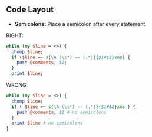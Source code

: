 ## Code Layout

* **Semicolons:** Place a semicolon after every statement.

RIGHT:

```perl
while (my $line = <>) {
  chomp $line;
  if ($line =~ s{\A (\s*) -- (.*)}{$1#$2}xms) {
    push @comments, $2;
  }
  print $line;
```

WRONG:

```perl
while (my $line = <>) {
  chomp $line;
  if ( $line =~ s{\A (\s*) -- (.*)}{$1#$2}xms ) {
    push @comments, $2 # no semicolons
  }
  print $line # no semicolons
}

```